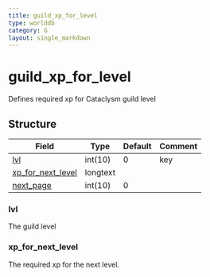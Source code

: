 ```yaml
---
title: guild_xp_for_level
type: worlddb
category: G
layout: single_markdown
---
```


# guild_xp_for_level
Defines required xp for Cataclysm guild level

## Structure

Field                                   | Type     | Default | Comment
--------------------------------------- | -------- | ------- | -------
[lvl](#lvl)                             | int(10)  | 0       | key
[xp_for_next_level](#xp_for_next_level) | longtext |         |        
[next_page](#next_page)                 | int(10)  | 0       |        

### lvl

The guild level

### xp_for_next_level

The required xp for the next level.
